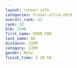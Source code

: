 ```yaml
---
layout: runner-info 
categories: fraser-ultra-2019 
overall_rank: 41
rank: 32
bib: 2246
first_name: KOON POH
last_name: NG
distance: 22KM
category: 22KM
gender: Male
finish_time: 3-18-59
---
```

